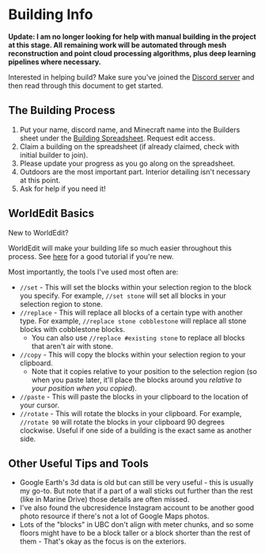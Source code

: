 # Building Info

**Update: I am no longer looking for help with manual building in the project at this stage. All remaining work will be automated through mesh reconstruction and point cloud processing algorithms, plus deep learning pipelines where necessary.**

Interested in helping build? Make sure you've joined the [Discord server](https://discord.gg/FqbDJNPgDu) and then read through this document to get started.

## The Building Process
1. Put your name, discord name, and Minecraft name into the Builders sheet under the [Building Spreadsheet](https://docs.google.com/spreadsheets/d/16vR1eYbdkNVdfTgkR4nw5c2QBYRDDq_WJ4L-AfOAfrM/edit?usp=sharing). Request edit access.
2. Claim a building on the spreadsheet (if already claimed, check with initial builder to join).
3. Please update your progress as you go along on the spreadsheet.
4. Outdoors are the most important part. Interior detailing isn't necessary at this point.
5. Ask for help if you need it!

## WorldEdit Basics
New to WorldEdit?

WorldEdit will make your building life so much easier throughout this process. See [here](https://www.youtube.com/watch?v=SOOvommDpUA) for a good tutorial if you're new. 

Most importantly, the tools I've used most often are:
- `//set` - This will set the blocks within your selection region to the block you specify. For example, `//set stone` will set all blocks in your selection region to stone.
- `//replace` - This will replace all blocks of a certain type with another type. For example, `//replace stone cobblestone` will replace all stone blocks with cobblestone blocks.
  - You can also use `//replace #existing stone` to replace all blocks that aren't air with stone.
- `//copy` - This will copy the blocks within your selection region to your clipboard.
  - Note that it copies relative to your position to the selection region (so when you paste later, it'll place the blocks around you _relative to your position when you copied_).
- `//paste` - This will paste the blocks in your clipboard to the location of your cursor.
- `//rotate` - This will rotate the blocks in your clipboard. For example, `//rotate 90` will rotate the blocks in your clipboard 90 degrees clockwise. Useful if one side of a building is the exact same as another side. 

## Other Useful Tips and Tools
- Google Earth's 3d data is old but can still be very useful - this is usually my go-to. But note that if a part of a wall sticks out further than the rest (like in Marine Drive) those details are often missed.
- I've also found the ubcresidence Instagram account to be another good photo resource if there's not a lot of Google Maps photos.
- Lots of the "blocks" in UBC don't align with meter chunks, and so some floors might have to be a block taller or a block shorter than the rest of them - That's okay as the focus is on the exteriors.
